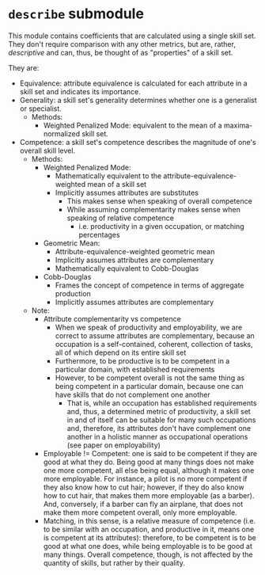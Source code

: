 # `describe` submodule
This module contains coefficients that are calculated using a single skill set. They don't require comparison with any other metrics, but are, rather, *descriptive* and can, thus, be thought of as "properties" of a skill set. 

They are:
- Equivalence: attribute equivalence is calculated for each attribute in a skill set and indicates its importance. 
- Generality: a skill set's generality determines whether one is a generalist or specialist.
    - Methods:
        - Weighted Penalized Mode: equivalent to the mean of a maxima-normalized skill set.
- Competence: a skill set's competence describes the magnitude of one's overall skill level.
    - Methods:
        - Weighted Penalized Mode:
            - Mathematically equivalent to the attribute-equivalence-weighted mean of a skill set
            - Implicitly assumes attributes are substitutes
                - This makes sense when speaking of overall competence
                - While assuming complementarity makes sense when speaking of relative competence
                    - i.e. productivity in a given occupation, or matching percentages
        - Geometric Mean:
            - Attribute-equivalence-weighted geometric mean
            - Implicitly assumes attributes are complementary
            - Mathematically equivalent to Cobb-Douglas
        - Cobb-Douglas
            - Frames the concept of competence in terms of aggregate production
            - Implicitly assumes attributes are complementary
    - Note:
        - Attribute complementarity vs competence
            - When we speak of productivity and employability, we are correct to assume attributes are complementary, because an occupation is a self-contained, coherent, collection of tasks, all of which depend on its entire skill set
            - Furthermore, to be productive is to be competent in a particular domain, with established requirements
            - However, to be competent overall is not the same thing as being competent in a particular domain, because one can have skills that do not complement one another
                - That is, while an occupation has established requirements and, thus, a determined metric of productivity, a skill set in and of itself can be suitable for many such occupations and, therefore, its attributes don't have complement one another in a holistic manner as occupational operations (see paper on employability)
        - Employable != Competent: one is said to be competent if they are good at what they do. Being good at many things does not make one more competent, all else being equal, although it makes one more employable. For instance, a pilot is no more competent if they also know how to cut hair; however, if they do also know how to cut hair, that makes them more employable (as a barber). And, conversely, if a barber can fly an airplane, that does not make them more competent overall, only more employable.
        - Matching, in this sense, is a relative measure of competence (i.e. to be similar with an occupation, and productive in it, means one is competent at its attributes): therefore, to be competent is to be good at what one does, while being employable is to be good at many things. Overall competence, though, is not affected by the quantity of skills, but rather by their quality.